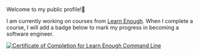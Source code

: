 Welcome to my public profile!👋 <br> <p>I am currently working on courses from <a href="https://www.learnenough.com/">Learn Enough</a>. When I complete a course, I will add a badge below to mark my progress in becoming a software engineer.</p>

<a href="https://www.learnenough.com/certificates/ARAMOS"><img src="https://www.learnenough.com/certificates/ARAMOS/command-line-tutorial.svg" alt="Certificate of Completion for Learn Enough Command Line"></a>

